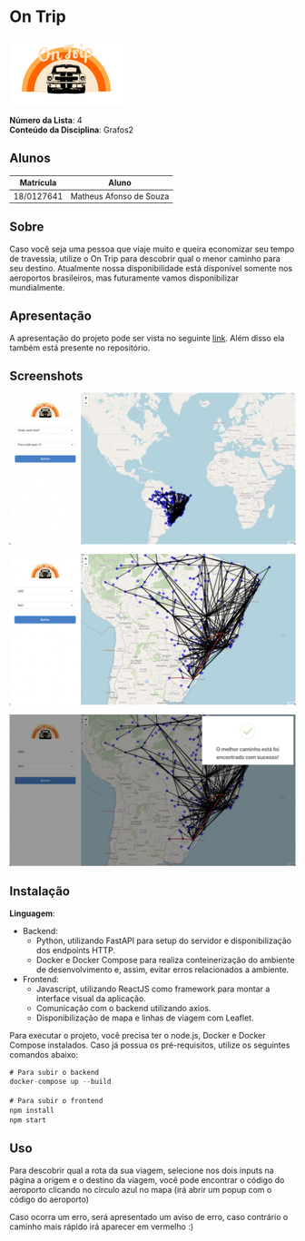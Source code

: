 # On Trip

![logo.png](assets/logo.png)

**Número da Lista**: 4<br>
**Conteúdo da Disciplina**: Grafos2<br>

## Alunos

|Matrícula | Aluno |
| -- | -- |
| 18/0127641  | Matheus Afonso de Souza |

## Sobre

Caso você seja uma pessoa que viaje muito e queira economizar seu tempo de travessia, utilize o On Trip para descobrir qual o menor caminho para seu destino. Atualmente nossa disponibilidade está disponível somente nos aeroportos brasileiros, mas futuramente vamos disponibilizar mundialmente.

## Apresentação
A apresentação do projeto pode ser vista no seguinte [link](https://youtu.be/-pZ7EoBfNvI). Além disso ela também está presente no repositório.

## Screenshots

![home.jpeg](assets/home.jpeg)

![path.jpeg](assets/path.jpeg)

![success.jpeg](assets/success.jpeg)

## Instalação

**Linguagem**: 

- Backend:
    - Python, utilizando FastAPI para setup do servidor e disponibilização dos endpoints HTTP.
    - Docker e Docker Compose para realiza conteinerização do ambiente de desenvolvimento e, assim, evitar erros relacionados a ambiente.
- Frontend:
    - Javascript, utilizando ReactJS como framework para montar a interface visual da aplicação.
    - Comunicação com o backend utilizando axios.
    - Disponibilização de mapa e linhas de viagem com Leaflet.

Para executar o projeto, você precisa ter o node.js, Docker e Docker Compose instalados. Caso já possua os pré-requisitos, utilize os seguintes comandos abaixo:

```jsx
# Para subir o backend
docker-compose up --build

# Para subir o frontend
npm install
npm start
```

## Uso

Para descobrir qual a rota da sua viagem, selecione nos dois inputs na página a origem e o destino da viagem, você pode encontrar o código do aeroporto clicando no círculo azul no mapa (irá abrir um popup com o código do aeroporto)

Caso ocorra um erro, será apresentado um aviso de erro, caso contrário o caminho mais rápido irá aparecer em vermelho :)
